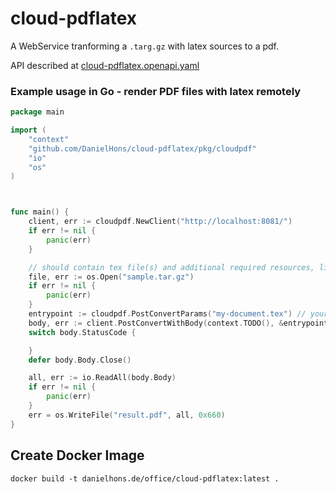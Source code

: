# cloud-pdflatex



A WebService tranforming a `.targ.gz` with latex sources to a pdf.

API described at [cloud-pdflatex.openapi.yaml](cloud-pdflatex.openapi.yaml)

### Example usage in Go - render PDF files with latex remotely

```Go
package main

import (
	"context"
	"github.com/DanielHons/cloud-pdflatex/pkg/cloudpdf"
	"io"
	"os"
)



func main() {
	client, err := cloudpdf.NewClient("http://localhost:8081/")
	if err != nil {
		panic(err)
	}

	// should contain tex file(s) and additional required resources, like images, lco-files,...
	file, err := os.Open("sample.tar.gz")
	if err != nil {
		panic(err)
	}
	entrypoint := cloudpdf.PostConvertParams("my-document.tex") // your main tex file, default is 'main.tex'
	body, err := client.PostConvertWithBody(context.TODO(), &entrypoint, "application/octed-stream", file)
	switch body.StatusCode {

	}
	defer body.Body.Close()

	all, err := io.ReadAll(body.Body)
	if err != nil {
		panic(err)
	}
	err = os.WriteFile("result.pdf", all, 0x660)
}

```


## Create Docker Image
```shell
docker build -t danielhons.de/office/cloud-pdflatex:latest .

```